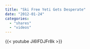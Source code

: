 ```yaml
---
title: "Ski Free Yeti Gets Desperate"
date: "2012-01-24"
categories:
  - "shares"
  - "videos"
---
```


{{< youtube Ji6IFDJFr8k >}}
